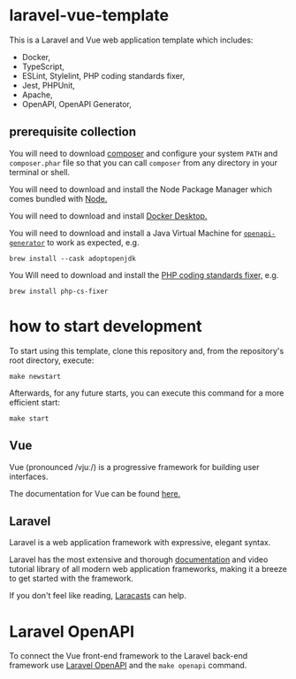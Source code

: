 # laravel-vue-template

This is a Laravel and Vue web application template which includes:

- Docker,
- TypeScript,
- ESLint, Stylelint, PHP coding standards fixer,
- Jest, PHPUnit,
- Apache,
- OpenAPI, OpenAPI Generator,

## prerequisite collection

You will need to download [composer](https://getcomposer.org/) and configure your system `PATH` and `composer.phar` file so that you can call `composer` from any directory in your terminal or shell.

You will need to download and install the Node Package Manager which comes bundled with [Node.](https://nodejs.org/en/download/)

You will need to download and install [Docker Desktop.](https://www.docker.com/products/docker-desktop)

You will need to download and install a Java Virtual Machine for [`openapi-generator`](https://github.com/OpenAPITools/openapi-generator) to work as expected, e.g.

```
brew install --cask adoptopenjdk
```

You Will need to download and install the [PHP coding standards fixer,](https://cs.symfony.com/) e.g.

```
brew install php-cs-fixer
```

# how to start development

To start using this template, clone this repository and, from the repository's root directory, execute:

```
make newstart
```

Afterwards, for any future starts, you can execute this command for a more efficient start:

```
make start
```

## Vue

Vue (pronounced /vjuː/) is a progressive framework for building user interfaces.

The documentation for Vue can be found [here.](https://v3.vuejs.org/guide/introduction.html)

## Laravel

Laravel is a web application framework with expressive, elegant syntax.

Laravel has the most extensive and thorough [documentation](https://laravel.com/docs) and video tutorial library of all modern web application frameworks, making it a breeze to get started with the framework.

If you don't feel like reading, [Laracasts](https://laracasts.com) can help.

# Laravel OpenAPI

To connect the Vue front-end framework to the Laravel back-end framework use [Laravel OpenAPI](https://vyuldashev.github.io/laravel-openapi/) and the `make openapi` command.
